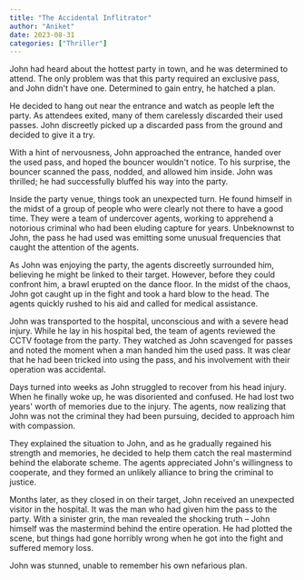 ```yaml
---
title: "The Accidental Inflitrator"
author: "Aniket"
date: 2023-08-31
categories: ["Thriller"]
---
```


John had heard about the hottest party in town, and he was determined to attend. The only problem was that this party required an exclusive pass, and John didn't have one. Determined to gain entry, he hatched a plan.

He decided to hang out near the entrance and watch as people left the party. As attendees exited, many of them carelessly discarded their used passes. John discreetly picked up a discarded pass from the ground and decided to give it a try.

With a hint of nervousness, John approached the entrance, handed over the used pass, and hoped the bouncer wouldn't notice. To his surprise, the bouncer scanned the pass, nodded, and allowed him inside. John was thrilled; he had successfully bluffed his way into the party.

Inside the party venue, things took an unexpected turn. He found himself in the midst of a group of people who were clearly not there to have a good time. They were a team of undercover agents, working to apprehend a notorious criminal who had been eluding capture for years. Unbeknownst to John, the pass he had used was emitting some unusual frequencies that caught the attention of the agents.

As John was enjoying the party, the agents discreetly surrounded him, believing he might be linked to their target. However, before they could confront him, a brawl erupted on the dance floor. In the midst of the chaos, John got caught up in the fight and took a hard blow to the head. The agents quickly rushed to his aid and called for medical assistance.

John was transported to the hospital, unconscious and with a severe head injury. While he lay in his hospital bed, the team of agents reviewed the CCTV footage from the party. They watched as John scavenged for passes and noted the moment when a man handed him the used pass. It was clear that he had been tricked into using the pass, and his involvement with their operation was accidental.

Days turned into weeks as John struggled to recover from his head injury. When he finally woke up, he was disoriented and confused. He had lost two years' worth of memories due to the injury. The agents, now realizing that John was not the criminal they had been pursuing, decided to approach him with compassion.

They explained the situation to John, and as he gradually regained his strength and memories, he decided to help them catch the real mastermind behind the elaborate scheme. The agents appreciated John's willingness to cooperate, and they formed an unlikely alliance to bring the criminal to justice.

Months later, as they closed in on their target, John received an unexpected visitor in the hospital. It was the man who had given him the pass to the party. With a sinister grin, the man revealed the shocking truth – John himself was the mastermind behind the entire operation. He had plotted the scene, but things had gone horribly wrong when he got into the fight and suffered memory loss.

John was stunned, unable to remember his own nefarious plan.